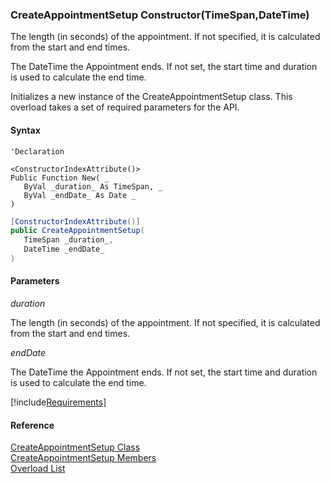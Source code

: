 ﻿### CreateAppointmentSetup Constructor(TimeSpan,DateTime)

The length (in seconds) of the appointment. If not specified, it is calculated from the start and end times.

The DateTime the Appointment ends. If not set, the start time and duration is used to calculate the end time.

Initializes a new instance of the CreateAppointmentSetup class. This overload takes a set of required parameters for the API.

#### Syntax

```vbnet
'Declaration

<ConstructorIndexAttribute()>
Public Function New( _
   ByVal _duration_ As TimeSpan, _
   ByVal _endDate_ As Date _
)
```

```csharp
[ConstructorIndexAttribute()]
public CreateAppointmentSetup( 
   TimeSpan _duration_,
   DateTime _endDate_
)
```

#### Parameters

_duration_

The length (in seconds) of the appointment. If not specified, it is calculated from the start and end times.

_endDate_

The DateTime the Appointment ends. If not set, the start time and duration is used to calculate the end time.

[!include[Requirements](../partials/requirements.md)]

#### Reference

[CreateAppointmentSetup Class](FChoice.Toolkits.Clarify~FChoice.Toolkits.Clarify.FieldOps.CreateAppointmentSetup.md)  
[CreateAppointmentSetup Members](FChoice.Toolkits.Clarify~FChoice.Toolkits.Clarify.FieldOps.CreateAppointmentSetup_members.md)  
[Overload List](FChoice.Toolkits.Clarify~FChoice.Toolkits.Clarify.FieldOps.CreateAppointmentSetup~_ctor.md)